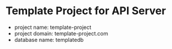 # Template Project for API Server

-   project name: template-project
-   project domain: template-project.com
-   database name: templatedb
